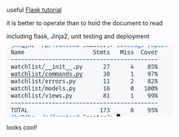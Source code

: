 useful [Flask tutorial](https://helloflask.com/book/3/)

it is better to operate than to hold the document to read

including flask, Jinja2, unit testing and deployment

![unit test](PNG/coverage_report.png)

looks cool!
